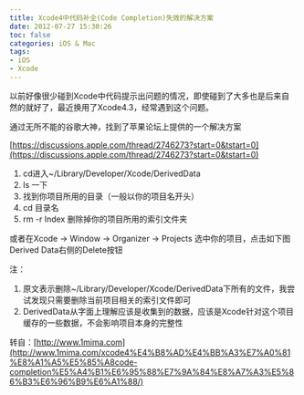 ```yaml
---
title: Xcode4中代码补全(Code Completion)失效的解决方案
date: 2012-07-27 15:30:26
toc: false
categories: iOS & Mac
tags:
- iOS
- Xcode
---
```


以前好像很少碰到Xcode中代码提示出问题的情况，即使碰到了大多也是后来自然的就好了，最近换用了Xcode4.3，经常遇到这个问题。

通过无所不能的谷歌大神，找到了苹果论坛上提供的一个解决方案

[https://discussions.apple.com/thread/2746273?start=0&tstart=0](https://discussions.apple.com/thread/2746273?start=0&tstart=0)

1. cd进入~/Library/Developer/Xcode/DerivedData
1. ls 一下
1. 找到你项目所用的目录（一般以你的项目名开头）
1. cd 目录名
1. rm -r Index 删除掉你的项目所用的索引文件夹

或者在Xcode -> Window -> Organizer -> Projects 选中你的项目，点击如下图Derived Data右侧的Delete按钮

注：
1. 原文表示删除~/Library/Developer/Xcode/DerivedData下所有的文件，我尝试发现只需要删除当前项目相关的索引文件即可
1. DerivedData从字面上理解应该是收集到的数据，应该是Xcode针对这个项目缓存的一些数据，不会影响项目本身的完整性

转自：[http://www.1mima.com](http://www.1mima.com/xcode4%E4%B8%AD%E4%BB%A3%E7%A0%81%E8%A1%A5%E5%85%A8code-completion%E5%A4%B1%E6%95%88%E7%9A%84%E8%A7%A3%E5%86%B3%E6%96%B9%E6%A1%88/)

